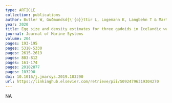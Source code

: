 ```yaml
---
type: ARTICLE
collection: publications
author: Butler W, Guðmundsd{\'{o}}ttir L, Logemann K, Langbehn T & Marteinsd{\'{o}}ttir G
year: 2020
title: Egg size and density estimates for three gadoids in Icelandic waters and their implications for the vertical distribution of eggs along a stratified water column
journal: Journal of Marine Systems
volume: 204
pages: 193-195
pages: 5318-5330
pages: 2615-2619
pages: 803-812
pages: 161-174
pages: 20182877
pages: 103290
doi: 10.1016/j.jmarsys.2019.103290
url: https://linkinghub.elsevier.com/retrieve/pii/S0924796319304270
---
```

NA
